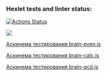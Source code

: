 ### Hexlet tests and linter status:
[![Actions Status](https://github.com/Enstrue/frontend-project-44/actions/workflows/hexlet-check.yml/badge.svg)](https://github.com/Enstrue/frontend-project-44/actions)

<a href="https://codeclimate.com/github/Enstrue/frontend-project-44/maintainability"><img src="https://api.codeclimate.com/v1/badges/f5a9a3960aa5855e59d4/maintainability" /></a>

<a href ="https://asciinema.org/a/sgIkzdoS7VEghfhv1logWpIab">Аскинема тестирования brain-even.js</a>

<a href ="https://asciinema.org/a/YRDoW0Uxip2jsE9LGUWwUOcjK">Аскинема тестирования brain-calc.js</a>

<a href ="https://asciinema.org/a/0GSwjXHYkQGTbo30gI7SNRaBq">Аскинема тестирования brain-gcd.js</a>